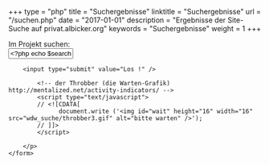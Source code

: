+++
type        = "php"
title 		= "Suchergebnisse"
linktitle   = "Suchergebnisse"
url         = "/suchen.php"
date 		= "2017-01-01"
description = "Ergebnisse der Site-Suche auf privat.albicker.org"
keywords    = "Suchergebnisse"
weight      = 1
+++
<div>
<?php 
//ob_start(); // auf manchen Servern kann es erforderlich sein, diese Zeile zu entkommenieren
include("wdw_suche/search_config.php");
if (isset($_GET["q"]) && $_GET["q"] != "") {	
	$search_anzeige = stripslashes(htmlspecialchars($_GET["q"], ENT_COMPAT, "UTF-8", false)); // PHP 5.4
} else {
	$search_anzeige = $value;
}
?>
</div>

<div id="suchform">
	<form  id="search" method="get" action="<?php echo htmlentities($_SERVER['PHP_SELF']); ?>"   onsubmit="return showWait();">
		<p><label for="suchbegriff">Im Projekt suchen:</label><br />

<input type="text" name="q" id="suchbegriff" value="<?php echo $search_anzeige ?>" size="13" title=" Suchbegriff hier eingeben " onblur="if(this.value=='')this.value='<?php echo $search_anzeige ?>';" onfocus="if(this.value=='<?php echo $value ?>')this.value='';" />

		<input type="submit" value="Los !" />
		
            <!-- der Throbber (die Warten-Grafik) http://mentalized.net/activity-indicators/ -->
            <script type="text/javascript">
            // <![CDATA[
                  document.write ('<img id="wait" height="16" width="16" src="wdw_suche/throbber3.gif" alt="bitte warten" />');
            // ]]>
            </script>

		</p>
	</form>
</div>

<div id="output">
	<?php include("wdw_suche/search.php");?>
</div>


